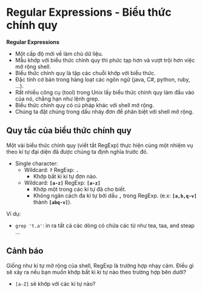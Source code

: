 # Regular Expressions - Biểu thức chính quy

**Regular Expressions**
- Một cấp độ mới về làm chủ dữ liệu.
- Mẫu khớp với biểu thức chính quy thì phức tạp hơn và vượt trội hơn việc mở rộng shell.
- Biểu thức chính quy là tập các chuỗi khớp với biểu thức.
- Đặc tính cơ bản trong hàng loạt các ngôn ngữ (java, C#, python, ruby, ...).
- Rất nhiều công cụ (tool) trong Unix lấy biểu thức chính quy làm đầu vào của nó, chẳng hạn như lệnh grep.
- Biểu thức chính quy có cú pháp khác với shell mở rộng.
- Chúng ta đặt chúng trong dấu nháy đơn để phân biệt với shell mở rộng.

## Quy tắc của biểu thức chính quy

Một vài biểu thức chính quy (viết tắt RegExp) thực hiện cùng một nhiệm vụ theo kí tự đại diện đã được chúng ta định nghĩa trước đó.
- Single character:
  - Wildcard: **`?`** RegExp: **`.`**
    - Khớp bất kì kí tự đơn nào.
  - Wildcard: **`[a-z]`** RegExp: **`[a-z]`**
    - Khớp một trong các kí tự đã cho biết.
    - Không ngăn cách đa kí tự bởi dấu **`,`** trong RegExp. (e.x: **`[a,b,q-v]`** thành **`[abq-v]`**).

Ví dụ:
- `grep 't.a'`: in ra tất cả các dòng có chứa các từ như tea, taa, and steap ...

## Cảnh báo

Giống như kí tự mở rộng của shell, RegExp là trường hợp nhạy cảm. Điều gì sẽ xảy ra nếu bạn muốn khớp bất kì kí tự nào theo trường hợp bên dưới?
- `[a-Z]` sẽ khớp với các kí tự nào?